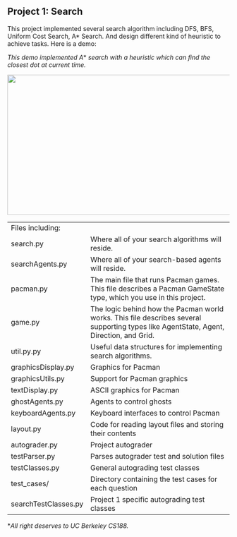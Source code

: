 ## Project 1: Search

This project implemented several search algorithm including DFS, BFS, Uniform Cost Search, A\* Search. And design different kind of heuristic to achieve tasks. Here is a demo:

 *This demo implemented A*\* *search with a heuristic which can find the closest dot at current time.*

<img src="https://raw.githubusercontent.com/zmh1995105/cs188_2018Fall/master/search/demo2.gif"  height="318" width="510">

<table>
<tr>
    <td colspan="2"> Files including: </td>
</tr>
<tr> 
    <td> search.py </td>
    <td> Where all of your search algorithms will reside. </td>
</tr>

<tr>
    <td> searchAgents.py</td>
    <td> Where all of your search-based agents will reside. </td>
</tr>
<tr>
    <td> pacman.py </td>
    <td> The main file that runs Pacman games. This file describes a Pacman GameState type, which you use in this project. </td>
</tr>
<tr>
    <td> game.py </td>
    <td> The logic behind how the Pacman world works. This file describes several supporting types like AgentState, Agent, Direction, and Grid. </td>
</tr>
<tr>
    <td> util.py.py </td>
    <td> Useful data structures for implementing search algorithms. </td>
</tr>
<tr>
    <td> graphicsDisplay.py </td>
    <td> Graphics for Pacman </td>
</tr>

<tr>
    <td> graphicsUtils.py </td>
    <td> Support for Pacman graphics </td>
</tr>

<tr>
    <td> textDisplay.py </td>
    <td> ASCII graphics for Pacman </td>
</tr>

<tr>
    <td> ghostAgents.py </td>
    <td> Agents to control ghosts </td>
</tr>

<tr>
    <td> keyboardAgents.py </td>
    <td> Keyboard interfaces to control Pacman </td>
</tr>

<tr>
    <td> layout.py </td>
    <td> Code for reading layout files and storing their contents </td>
</tr>

<tr>
    <td> autograder.py </td>
    <td> Project autograder </td>
</tr>

<tr>
    <td> testParser.py </td>
    <td> Parses autograder test and solution files </td>
</tr>

<tr>
    <td> testClasses.py </td>
    <td> General autograding test classes </td>
</tr>

<tr>
    <td> test_cases/ </td>
    <td> Directory containing the test cases for each question </td>
</tr>

<tr>
    <td> searchTestClasses.py </td>
    <td> Project 1 specific autograding test classes </td>
</tr>

</table>

\**All right deserves to UC Berkeley CS188.*
